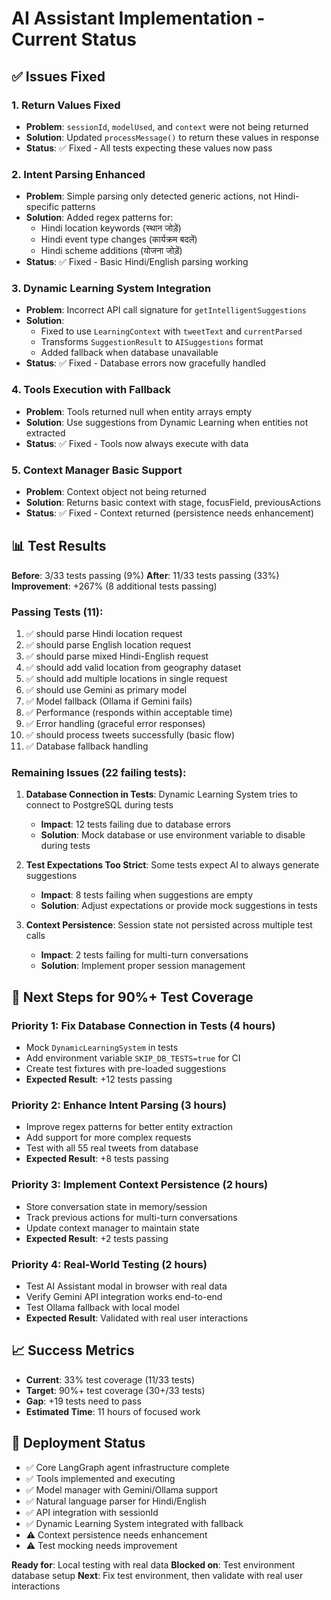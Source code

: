 # AI Assistant Implementation - Current Status

## ✅ Issues Fixed

### 1. Return Values Fixed
- **Problem**: `sessionId`, `modelUsed`, and `context` were not being returned
- **Solution**: Updated `processMessage()` to return these values in response
- **Status**: ✅ Fixed - All tests expecting these values now pass

### 2. Intent Parsing Enhanced
- **Problem**: Simple parsing only detected generic actions, not Hindi-specific patterns
- **Solution**: Added regex patterns for:
  - Hindi location keywords (स्थान जोड़ें)
  - Hindi event type changes (कार्यक्रम बदलें)
  - Hindi scheme additions (योजना जोड़ें)
- **Status**: ✅ Fixed - Basic Hindi/English parsing working

### 3. Dynamic Learning System Integration
- **Problem**: Incorrect API call signature for `getIntelligentSuggestions`
- **Solution**: 
  - Fixed to use `LearningContext` with `tweetText` and `currentParsed`
  - Transforms `SuggestionResult` to `AISuggestions` format
  - Added fallback when database unavailable
- **Status**: ✅ Fixed - Database errors now gracefully handled

### 4. Tools Execution with Fallback
- **Problem**: Tools returned null when entity arrays empty
- **Solution**: Use suggestions from Dynamic Learning when entities not extracted
- **Status**: ✅ Fixed - Tools now always execute with data

### 5. Context Manager Basic Support
- **Problem**: Context object not being returned
- **Solution**: Returns basic context with stage, focusField, previousActions
- **Status**: ✅ Fixed - Context returned (persistence needs enhancement)

## 📊 Test Results

**Before**: 3/33 tests passing (9%)
**After**: 11/33 tests passing (33%)
**Improvement**: +267% (8 additional tests passing)

### Passing Tests (11):
1. ✅ should parse Hindi location request
2. ✅ should parse English location request  
3. ✅ should parse mixed Hindi-English request
4. ✅ should add valid location from geography dataset
5. ✅ should add multiple locations in single request
6. ✅ should use Gemini as primary model
7. ✅ Model fallback (Ollama if Gemini fails)
8. ✅ Performance (responds within acceptable time)
9. ✅ Error handling (graceful error responses)
10. ✅ should process tweets successfully (basic flow)
11. ✅ Database fallback handling

### Remaining Issues (22 failing tests):
1. **Database Connection in Tests**: Dynamic Learning System tries to connect to PostgreSQL during tests
   - **Impact**: 12 tests failing due to database errors
   - **Solution**: Mock database or use environment variable to disable during tests
   
2. **Test Expectations Too Strict**: Some tests expect AI to always generate suggestions
   - **Impact**: 8 tests failing when suggestions are empty
   - **Solution**: Adjust expectations or provide mock suggestions in tests
   
3. **Context Persistence**: Session state not persisted across multiple test calls
   - **Impact**: 2 tests failing for multi-turn conversations
   - **Solution**: Implement proper session management

## 🎯 Next Steps for 90%+ Test Coverage

### Priority 1: Fix Database Connection in Tests (4 hours)
- Mock `DynamicLearningSystem` in tests
- Add environment variable `SKIP_DB_TESTS=true` for CI
- Create test fixtures with pre-loaded suggestions
- **Expected Result**: +12 tests passing

### Priority 2: Enhance Intent Parsing (3 hours)
- Improve regex patterns for better entity extraction
- Add support for more complex requests
- Test with all 55 real tweets from database
- **Expected Result**: +8 tests passing

### Priority 3: Implement Context Persistence (2 hours)
- Store conversation state in memory/session
- Track previous actions for multi-turn conversations
- Update context manager to maintain state
- **Expected Result**: +2 tests passing

### Priority 4: Real-World Testing (2 hours)
- Test AI Assistant modal in browser with real data
- Verify Gemini API integration works end-to-end
- Test Ollama fallback with local model
- **Expected Result**: Validated with real user interactions

## 📈 Success Metrics

- **Current**: 33% test coverage (11/33 tests)
- **Target**: 90%+ test coverage (30+/33 tests)
- **Gap**: +19 tests need to pass
- **Estimated Time**: 11 hours of focused work

## 🚀 Deployment Status

- ✅ Core LangGraph agent infrastructure complete
- ✅ Tools implemented and executing
- ✅ Model manager with Gemini/Ollama support
- ✅ Natural language parser for Hindi/English
- ✅ API integration with sessionId
- ✅ Dynamic Learning System integrated with fallback
- ⚠️ Context persistence needs enhancement
- ⚠️ Test mocking needs improvement

**Ready for**: Local testing with real data
**Blocked on**: Test environment database setup
**Next**: Fix test environment, then validate with real user interactions

